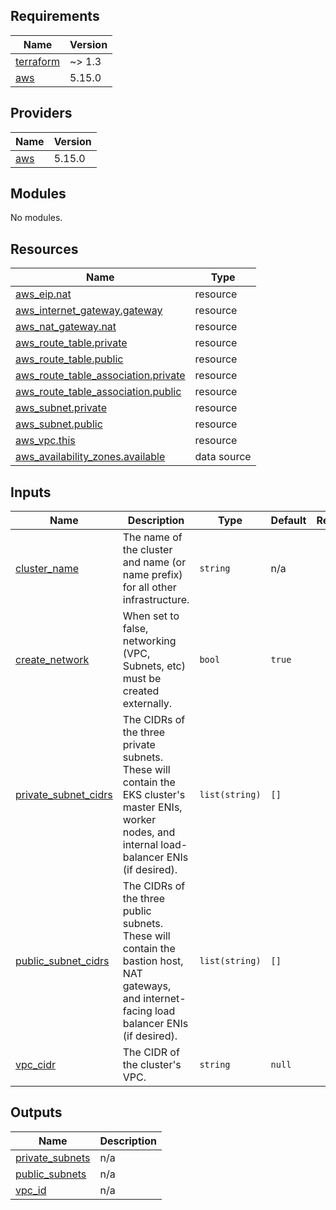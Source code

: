 <!-- BEGIN_TF_DOCS -->
## Requirements

| Name | Version |
|------|---------|
| <a name="requirement_terraform"></a> [terraform](#requirement\_terraform) | ~> 1.3 |
| <a name="requirement_aws"></a> [aws](#requirement\_aws) | 5.15.0 |

## Providers

| Name | Version |
|------|---------|
| <a name="provider_aws"></a> [aws](#provider\_aws) | 5.15.0 |

## Modules

No modules.

## Resources

| Name | Type |
|------|------|
| [aws_eip.nat](https://registry.terraform.io/providers/hashicorp/aws/5.15.0/docs/resources/eip) | resource |
| [aws_internet_gateway.gateway](https://registry.terraform.io/providers/hashicorp/aws/5.15.0/docs/resources/internet_gateway) | resource |
| [aws_nat_gateway.nat](https://registry.terraform.io/providers/hashicorp/aws/5.15.0/docs/resources/nat_gateway) | resource |
| [aws_route_table.private](https://registry.terraform.io/providers/hashicorp/aws/5.15.0/docs/resources/route_table) | resource |
| [aws_route_table.public](https://registry.terraform.io/providers/hashicorp/aws/5.15.0/docs/resources/route_table) | resource |
| [aws_route_table_association.private](https://registry.terraform.io/providers/hashicorp/aws/5.15.0/docs/resources/route_table_association) | resource |
| [aws_route_table_association.public](https://registry.terraform.io/providers/hashicorp/aws/5.15.0/docs/resources/route_table_association) | resource |
| [aws_subnet.private](https://registry.terraform.io/providers/hashicorp/aws/5.15.0/docs/resources/subnet) | resource |
| [aws_subnet.public](https://registry.terraform.io/providers/hashicorp/aws/5.15.0/docs/resources/subnet) | resource |
| [aws_vpc.this](https://registry.terraform.io/providers/hashicorp/aws/5.15.0/docs/resources/vpc) | resource |
| [aws_availability_zones.available](https://registry.terraform.io/providers/hashicorp/aws/5.15.0/docs/data-sources/availability_zones) | data source |

## Inputs

| Name | Description | Type | Default | Required |
|------|-------------|------|---------|:--------:|
| <a name="input_cluster_name"></a> [cluster\_name](#input\_cluster\_name) | The name of the cluster and name (or name prefix) for all other infrastructure. | `string` | n/a | yes |
| <a name="input_create_network"></a> [create\_network](#input\_create\_network) | When set to false, networking (VPC, Subnets, etc) must be created externally. | `bool` | `true` | no |
| <a name="input_private_subnet_cidrs"></a> [private\_subnet\_cidrs](#input\_private\_subnet\_cidrs) | The CIDRs of the three private subnets. These will contain the EKS cluster's master ENIs, worker nodes, and internal load-balancer ENIs (if desired). | `list(string)` | `[]` | no |
| <a name="input_public_subnet_cidrs"></a> [public\_subnet\_cidrs](#input\_public\_subnet\_cidrs) | The CIDRs of the three public subnets. These will contain the bastion host, NAT gateways, and internet-facing load balancer ENIs (if desired). | `list(string)` | `[]` | no |
| <a name="input_vpc_cidr"></a> [vpc\_cidr](#input\_vpc\_cidr) | The CIDR of the cluster's VPC. | `string` | `null` | no |

## Outputs

| Name | Description |
|------|-------------|
| <a name="output_private_subnets"></a> [private\_subnets](#output\_private\_subnets) | n/a |
| <a name="output_public_subnets"></a> [public\_subnets](#output\_public\_subnets) | n/a |
| <a name="output_vpc_id"></a> [vpc\_id](#output\_vpc\_id) | n/a |
<!-- END_TF_DOCS -->